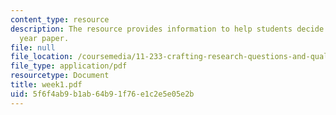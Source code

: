 ```yaml
---
content_type: resource
description: The resource provides information to help students decide on their first
  year paper.
file: null
file_location: /coursemedia/11-233-crafting-research-questions-and-qualitative-methodology-fall-2005/5f6f4ab9b1ab64b91f76e1c2e5e05e2b_week1.pdf
file_type: application/pdf
resourcetype: Document
title: week1.pdf
uid: 5f6f4ab9-b1ab-64b9-1f76-e1c2e5e05e2b
---
```

